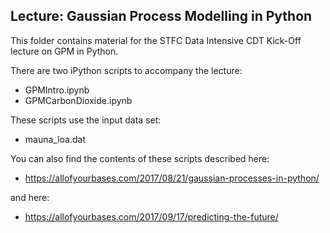 
Lecture: Gaussian Process Modelling in Python
---

This folder contains material for the STFC Data Intensive CDT Kick-Off lecture on GPM in Python. 

There are two iPython scripts to accompany the lecture:

 - GPMIntro.ipynb
 - GPMCarbonDioxide.ipynb
 
 These scripts use the input data set:
 
 - mauna_loa.dat
 
 You can also find the contents of these scripts described here:
 
 - https://allofyourbases.com/2017/08/21/gaussian-processes-in-python/
 
 and here:
 
 - https://allofyourbases.com/2017/09/17/predicting-the-future/
 
